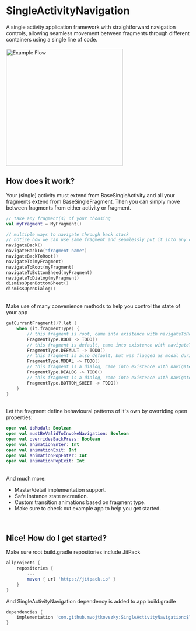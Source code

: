 # SingleActivityNavigation
A single activity application framework with straightforward navigation controls, allowing seamless
movement between fragments through different containers using a single line of code.
<br/><br/>
<img src="example.gif" alt="Example Flow" width="320"/>

## How does it work?
Your (single) activity must extend from BaseSingleActivity and all your fragments extend from BaseSingleFragment.
Then you can simply move between fragments from either activity or fragment.

``` kotlin
// take any fragment(s) of your choosing
val myFragment = MyFragment()

// multiple ways to navigate through back stack
// notice how we can use same fragment and seamlessly put it into any container
navigateBack()
navigateBackTo("fragment name")
navigateBackToRoot()
navigateTo(myFragment)
navigateToRoot(myFragment)
navigateToBottomSheed(myFragment)
navigateToDialog(myFragment)
dismissOpenBottomSheet()
dismissOpenDialog()
```

<br/>Make use of many convenience methods to help you control the state of your app
``` kotlin
getCurrentFragment()?.let {
    when (it.fragmentType) {
        // this fragment is root, came into existence with navigateToRoot() call
        FragmentType.ROOT -> TODO()
        // this fragment is default, came into existence with navigateTo() call, no special flags
        FragmentType.DEFAULT -> TODO()
        // this fragment is also default, but was flagged as modal during navigateTo() call
        FragmentType.MODAL -> TODO()
        // this fragment is a dialog, came into existence with navigateToDialog() call
        FragmentType.DIALOG -> TODO()
        // this fragment is a dialog, came into existence with navigateToBottomSheet() call
        FragmentType.BOTTOM_SHEET -> TODO()
    }
}
```

<br/>Let the fragment define behavioural patterns of it's own by overriding open properties:
``` kotlin
open val isModal: Boolean
open val mustBeValidToInvokeNavigation: Boolean
open val overridesBackPress: Boolean
open val animationEnter: Int
open val animationExit: Int
open val animationPopEnter: Int
open val animationPopExit: Int
```

<br/>And much more:
* Master/detail implementation support.
* Safe instance state recreation.
* Custom transition animations based on fragment type.
* Make sure to check out example app to help you get started.
<br/>

## Nice! How do I get started?
Make sure root build.gradle repositories include JitPack
``` gradle
allprojects {
    repositories {
        ...
        maven { url 'https://jitpack.io' }
    }
}
```

And SingleActivityNavigation dependency is added to app build.gradle
``` gradle
dependencies {
    implementation 'com.github.mvojtkovszky:SingleActivityNavigation:$latest_version'
}
```
